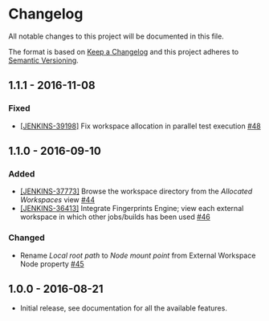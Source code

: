 # Changelog
All notable changes to this project will be documented in this file.

The format is based on [Keep a Changelog](http://keepachangelog.com/) 
and this project adheres to [Semantic Versioning](http://semver.org/).

## 1.1.1 - 2016-11-08
### Fixed
- [[JENKINS-39198]](https://issues.jenkins-ci.org/browse/JENKINS-39198) Fix workspace allocation in parallel test 
execution [#48](https://github.com/jenkinsci/external-workspace-manager-plugin/pull/48)

## 1.1.0 - 2016-09-10
### Added
- [[JENKINS-37773]](https://issues.jenkins-ci.org/browse/JENKINS-37773) Browse the workspace directory from the 
_Allocated Workspaces_ view [#44](https://github.com/jenkinsci/external-workspace-manager-plugin/pull/44)
- [[JENKINS-36413]](https://issues.jenkins-ci.org/browse/JENKINS-36413) Integrate Fingerprints Engine; view each 
external workspace in which other jobs/builds has been used 
[#46](https://github.com/jenkinsci/external-workspace-manager-plugin/pull/46)

### Changed
- Rename _Local root path_ to _Node mount point_ from External Workspace Node property
[#45](https://github.com/jenkinsci/external-workspace-manager-plugin/pull/45)

## 1.0.0 - 2016-08-21

- Initial release, see documentation for all the available features.
